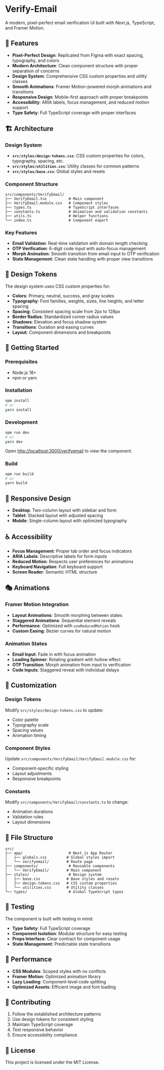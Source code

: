 # Verify-Email

A modern, pixel-perfect email verification UI built with Next.js, TypeScript, and Framer Motion.

## 🚀 Features

- **Pixel-Perfect Design**: Replicated from Figma with exact spacing, typography, and colors
- **Modern Architecture**: Clean component structure with proper separation of concerns
- **Design System**: Comprehensive CSS custom properties and utility classes
- **Smooth Animations**: Framer Motion-powered morph animations and transitions
- **Responsive Design**: Mobile-first approach with proper breakpoints
- **Accessibility**: ARIA labels, focus management, and reduced motion support
- **Type Safety**: Full TypeScript coverage with proper interfaces

## 🏗️ Architecture

### Design System
- **`src/styles/design-tokens.css`**: CSS custom properties for colors, typography, spacing, etc.
- **`src/styles/utilities.css`**: Utility classes for common patterns
- **`src/styles/base.css`**: Global styles and resets

### Component Structure
```
src/components/VerifyEmail/
├── VerifyEmail.tsx          # Main component
├── VerifyEmail.module.css   # Component styles
├── types.ts                 # TypeScript interfaces
├── constants.ts             # Animation and validation constants
├── utils.ts                 # Helper functions
└── index.ts                 # Component export
```

### Key Features
- **Email Validation**: Real-time validation with domain length checking
- **OTP Verification**: 6-digit code input with auto-focus management
- **Morph Animation**: Smooth transition from email input to OTP verification
- **State Management**: Clean state handling with proper view transitions

## 🎨 Design Tokens

The design system uses CSS custom properties for:
- **Colors**: Primary, neutral, success, and gray scales
- **Typography**: Font families, weights, sizes, line heights, and letter spacing
- **Spacing**: Consistent spacing scale from 2px to 128px
- **Border Radius**: Standardized corner radius values
- **Shadows**: Elevation and focus shadow system
- **Transitions**: Duration and easing curves
- **Layout**: Component dimensions and breakpoints

## 🚀 Getting Started

### Prerequisites
- Node.js 18+ 
- npm or yarn

### Installation
```bash
npm install
# or
yarn install
```

### Development
```bash
npm run dev
# or
yarn dev
```

Open [http://localhost:3000/verifyemail](http://localhost:3000/verifyemail) to view the component.

### Build
```bash
npm run build
# or
yarn build
```

## 📱 Responsive Design

- **Desktop**: Two-column layout with sidebar and form
- **Tablet**: Stacked layout with adjusted spacing
- **Mobile**: Single-column layout with optimized typography

## ♿ Accessibility

- **Focus Management**: Proper tab order and focus indicators
- **ARIA Labels**: Descriptive labels for form inputs
- **Reduced Motion**: Respects user preferences for animations
- **Keyboard Navigation**: Full keyboard support
- **Screen Reader**: Semantic HTML structure

## 🎭 Animations

### Framer Motion Integration
- **Layout Animations**: Smooth morphing between states
- **Staggered Animations**: Sequential element reveals
- **Performance**: Optimized with `useReducedMotion` hook
- **Custom Easing**: Bezier curves for natural motion

### Animation States
- **Email Input**: Fade in with focus animation
- **Loading Spinner**: Rotating gradient with hollow effect
- **OTP Transition**: Morph animation from input to verification
- **Code Inputs**: Staggered reveal with individual delays

## 🔧 Customization

### Design Tokens
Modify `src/styles/design-tokens.css` to update:
- Color palette
- Typography scale
- Spacing values
- Animation timing

### Component Styles
Update `src/components/VerifyEmail/VerifyEmail.module.css` for:
- Component-specific styling
- Layout adjustments
- Responsive breakpoints

### Constants
Modify `src/components/VerifyEmail/constants.ts` to change:
- Animation durations
- Validation rules
- Layout dimensions

## 📁 File Structure

```
src/
├── app/                     # Next.js App Router
│   ├── globals.css         # Global styles import
│   └── verifyemail/        # Route page
├── components/              # Reusable components
│   └── VerifyEmail/        # Main component
├── styles/                  # Design system
│   ├── base.css            # Base styles and resets
│   ├── design-tokens.css   # CSS custom properties
│   └── utilities.css       # Utility classes
└── types/                   # Global TypeScript types
```

## 🧪 Testing

The component is built with testing in mind:
- **Type Safety**: Full TypeScript coverage
- **Component Isolation**: Modular structure for easy testing
- **Props Interface**: Clear contract for component usage
- **State Management**: Predictable state transitions

## 🚀 Performance

- **CSS Modules**: Scoped styles with no conflicts
- **Framer Motion**: Optimized animation library
- **Lazy Loading**: Component-level code splitting
- **Optimized Assets**: Efficient image and font loading

## 🤝 Contributing

1. Follow the established architecture patterns
2. Use design tokens for consistent styling
3. Maintain TypeScript coverage
4. Test responsive behavior
5. Ensure accessibility compliance

## 📄 License

This project is licensed under the MIT License.

